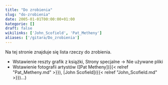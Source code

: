 ```yaml
---
title: "Do zrobienia"
slug: "do-zrobienia"
date: 2005-01-01T00:00:00+01:00
kategorie: []
draft: false
wikilinks: ['John_Scofield', 'Pat_Metheny']
aliases: ['/gitara/Do_zrobienia']
---
```

Na tej stronie znajduje się lista rzeczy do zrobienia.

  - Wstawienie reszty grafik z książki, Strony specjalne -\> Nie używane
    pliki
  - Wstawienie fotografii artystów ([Pat
    Metheny]({{< relref "Pat_Metheny.md" >}}), [John
    Scofield]({{< relref "John_Scofield.md" >}})...)